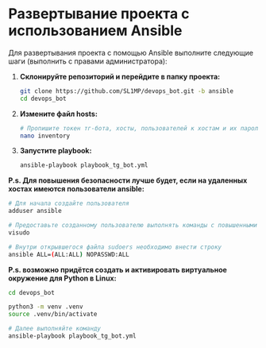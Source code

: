 # Развертывание проекта с использованием Ansible

Для развертывания проекта с помощью Ansible выполните следующие шаги (выполнить с правами администратора):

1. **Склонируйте репозиторий и перейдите в папку проекта:**
    ```bash
    git clone https://github.com/SL1MP/devops_bot.git -b ansible
    cd devops_bot
    ```

2. **Измените файл hosts:**
    ```bash
    # Пропишите токен тг-бота, хосты, пользователей к хостам и их пароли
    nano inventory
    ```

3. **Запустите playbook:**
    ```bash
    ansible-playbook playbook_tg_bot.yml
    ```
    
**P.s. Для повышения безопасности лучше будет, если на удаленных хостах имеются пользователи ansible:**
```bash
# Для начала создайте пользователя 
adduser ansible
```
    
 ```bash
 # Предоставьте созданному пользователю выполнять команды с повышенными привилегиями  
 visudo

 # Внутри открывшегося файла sudoers необходимо внести строку
 ansible ALL=(ALL:ALL) NOPASSWD:ALL
 ```

**P.s. возможно придётся создать и активировать виртуальное окружение для Python в Linux:**
```bash
cd devops_bot    
```

```bash
python3 -m venv .venv
source .venv/bin/activate
```

```bash
# Далее выполняйте команду
ansible-playbook playbook_tg_bot.yml
```

